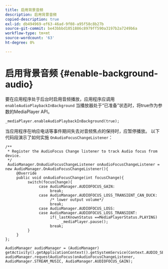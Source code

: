 ```yaml
---
title: 启用背景音频
description: 启用背景音频
copied-description: true
exl-id: db494969-ef63-46ad-9f08-a95f58c8b27b
source-git-commit: be43bbbd1051886c8979ff590a3197b2a7249b6a
workflow-type: tm+mt
source-wordcount: '63'
ht-degree: 0%

---
```


# 启用背景音频 {#enable-background-audio}

要在应用程序处于后台时启用音频播放，应用程序应调用 `enableAudioPlaybackInBackground` 当播放器处于“已准备”状态时，将true作为参数的MediaPlayer API。

```
_mediaPlayer.enableAudioPlaybackInBackground(true);
```

当应用程序在响应电话等事件期间失去对音频焦点的保持时，应暂停播放。 以下代码段演示了如何实施 `OnAudioFocusChangeListener`：

```
/** 
 * Register the AudioFocus Change listener to track Audio focus from device. 
 */ 
 AudioManager.OnAudioFocusChangeListener onAudioFocusChangeListener = new AudioManager.OnAudioFocusChangeListener(){ 
     @Override 
     public void onAudioFocusChange(int focusChange){ 
          switch(focusChange){ 
               case AudioManager.AUDIOFOCUS_GAIN: 
                    break; 
               case AudioManager.AUDIOFOCUS_LOSS_TRANSIENT_CAN_DUCK: 
                    /* lower output volume*/ 
                    break; 
               case AudioManager.AUDIOFOCUS_LOSS: 
               case AudioManager.AUDIOFOCUS_LOSS_TRANSIENT: 
                    if(_lastKnownStatus ==MediaPlayerStatus.PLAYING) 
                         _mediaPlayer.pause(); 
                    break; 
          } 
     } 
}; 
 
AudioManager audioManager = (AudioManager) getActivity().getApplicationContext().getSystemService(Context.AUDIO_SERVICE); 
audioManager.requestAudioFocus(onAudioFocusChangeListener, AudioManager.STREAM_MUSIC, AudioManager.AUDIOFOCUS_GAIN);
```
